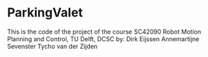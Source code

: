 # ParkingValet
This is the code of the project of  the course SC42090 Robot Motion Planning and Control, TU Delft, DCSC by:
Dirk Eijssen
Annemartijne Sevenster
Tycho van der Zijden
